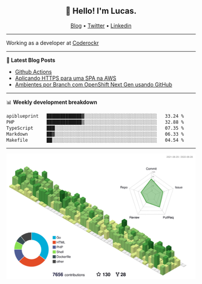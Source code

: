 <h2 align="center">👋 Hello! I'm Lucas.</h2>
<p align="center">
  <a href="https://www.lucassabreu.net.br/">Blog</a> •
  <a href="https://twitter.com/lucassabreu">Twitter</a> •
  <a href="https://www.linkedin.com/in/lucassantosabreu/">Linkedin</a>
</p>

---

Working as a developer at [Coderockr](https://github.com/Coderockr)

---

**📝 Latest Blog Posts**

<!-- BLOG-POST-LIST:START -->
- [Github Actions](https://www.lucassabreu.net.br/post/github-actions/)
- [Aplicando HTTPS para uma SPA na AWS](https://www.lucassabreu.net.br/post/aplicando-https-para-uma-spa-na-aws/)
- [Ambientes por Branch com OpenShift Next Gen usando GitHub](https://www.lucassabreu.net.br/post/ambientes-por-branch-com-openshift-next-gen-usando-github/)
<!-- BLOG-POST-LIST:END -->

---

📊 **Weekly development breakdown**
<!--START_SECTION:waka-->
```text
apiblueprint   █████████████▓░░░░░░░░░░░░░░░░░░░░░░░░░░░   33.24 % 
PHP            █████████████▒░░░░░░░░░░░░░░░░░░░░░░░░░░░   32.88 % 
TypeScript     ███░░░░░░░░░░░░░░░░░░░░░░░░░░░░░░░░░░░░░░   07.35 % 
Markdown       ██▓░░░░░░░░░░░░░░░░░░░░░░░░░░░░░░░░░░░░░░   06.33 % 
Makefile       ██░░░░░░░░░░░░░░░░░░░░░░░░░░░░░░░░░░░░░░░   04.54 % 
```
<!--END_SECTION:waka-->

---

![](./profile-3d-contrib/profile-green-animate.svg)
